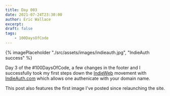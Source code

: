 ```yaml
---
title: Day 003
date: 2021-07-24T23:30:00
author: Eric Wallace
excerpt:
draft: false
tags:
    - 100DaysOfCode
---
```


{% imagePlaceholder "./src/assets/images/indieauth.jpg", "IndieAuth success" %}

Day 3 of the #100DaysOfCode, a few changes in the footer and I successfully took my first steps down the [IndieWeb](https://indieweb.org) movement with [IndieAuth.com](https://indieauth.com) which allows one authenicate with your domain name.

This post also features the first image I've posted since relaunching the site.